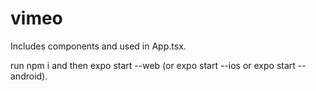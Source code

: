 # vimeo
Includes components <Vimeo> and <Wistia> used in App.tsx.  

run npm i and then expo start --web (or expo start --ios or expo start --android). 
